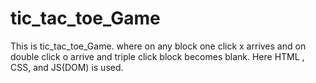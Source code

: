 # tic_tac_toe_Game
This is tic_tac_toe_Game. where on any block one click x arrives and on double click o arrive and triple click block becomes blank. Here HTML , CSS, and JS(DOM) is used.
